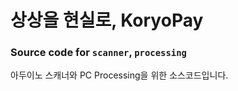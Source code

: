# 상상을 현실로, KoryoPay
### Source code for `scanner`, `processing`

아두이노 스캐너와 PC Processing을 위한 소스코드입니다.